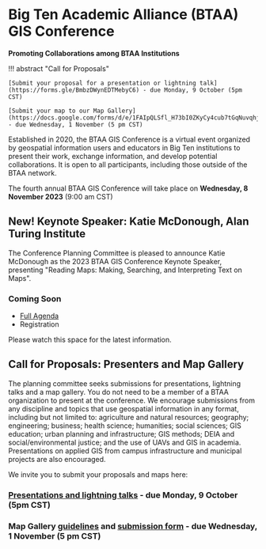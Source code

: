 # Big Ten Academic Alliance (BTAA) GIS Conference

**Promoting Collaborations among BTAA Institutions**

!!! abstract "Call for Proposals"

	[Submit your proposal for a presentation or lightning talk](https://forms.gle/BmbzDWynEDTMebyC6) - due Monday, 9 October (5pm CST)
	
	[Submit your map to our Map Gallery](https://docs.google.com/forms/d/e/1FAIpQLSfl_H73bI0ZKyCy4cub7tGqNuvqhjOoCiFH_VePdtnstLOPAw/viewform) - due Wednesday, 1 November (5 pm CST)
	
	
Established in 2020, the BTAA GIS Conference is a virtual event organized by geospatial information users and educators in Big Ten institutions to present their work, exchange information, and develop potential collaborations. It is open to all participants, including those outside of the BTAA network. 

The fourth annual BTAA GIS Conference will take place on **Wednesday, 8 November 2023** (9:00 am CST)


## New! Keynote Speaker: Katie McDonough, Alan Turing Institute

The Conference Planning Committee is pleased to announce Katie McDonough as the 2023 BTAA GIS Conference Keynote Speaker, presenting "Reading Maps: Making, Searching, and Interpreting Text on Maps".

### Coming Soon

* [Full Agenda](2023.md)
* Registration

Please watch this space for the latest information.

## Call for Proposals: Presenters and Map Gallery

The planning committee seeks submissions for presentations, lightning talks and a map gallery. You do not need to be a member of a BTAA organization to present at the conference. We encourage submissions from any discipline and topics that use geospatial information in any format, including but not limited to: agriculture and natural resources; geography; engineering; business; health science; humanities; social sciences; GIS education; urban planning and infrastructure; GIS methods; DEIA and social/environmental justice; and the use of UAVs and GIS in academia. Presentations on applied GIS from campus infrastructure and municipal projects are also encouraged.

We invite you to submit your proposals and maps here:

### [Presentations and lightning talks](https://forms.gle/BmbzDWynEDTMebyC6) - due **Monday, 9 October (5pm CST)**

### Map Gallery [guidelines](map-guidelines.md) and [submission form](https://docs.google.com/forms/d/e/1FAIpQLSfl_H73bI0ZKyCy4cub7tGqNuvqhjOoCiFH_VePdtnstLOPAw/viewform) - due **Wednesday, 1 November (5 pm CST)**
